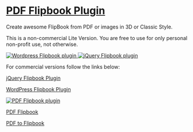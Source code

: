 # [PDF Flipbook Plugin](http://flipbookplugin.com/)
Create awesome FlipBook from PDF or images in 3D or Classic Style.

This is a non-commercial Lite Version. You are free to use for only personal non-profit use, not otherwise.

<a href="https://codecanyon.net/item/dflip-flipbook-wordpress-plugin/16408847?ref=deip">
<img src="https://d1a6a9r46cnyll.cloudfront.net/f33b54072e3501c544fe137d31683469a1ec8051/687474703a2f2f6d6f636b75702e6465697067726f75702e636f6d2f666c6970626f6f6b2f64666c69702d616e696d6174696f6e2d736d616c6c2e676966" alt="Wordpress Flipbook plugin">
</a>
<a href="https://chrome.google.com/webstore/detail/pdf-flipbook-viewer-3d/ohckmemlgcohcakakmnpjchckcajpmdi">
<img src="https://d1a6a9r46cnyll.cloudfront.net/d6cb7d6902e0edeb077f63bbc2699c7c06465270/687474703a2f2f6d6f636b75702e6465697067726f75702e636f6d2f666c6970626f6f6b2f6765746368726f6d656170702e706e673f32" alt="jQuery Flipbook plugin">
</a>

For commercial versions follow the links below:

[jQuery Flipbook Plugin](https://codecanyon.net/item/dflip-flipbook-jquery-plugin/15834127)

[WordPress Flipbook Plugin](https://codecanyon.net/item/dflip-flipbook-wordpress-plugin/16408847)

<a href="https://codecanyon.net/item/dflip-flipbook-wordpress-plugin/16408847?ref=deip">
<img src="https://0.s3.envato.com/files/195589084/preview-wp-1.1b.jpg" alt="PDF Flipbook plugin">
</a>

[PDF Flipbook](https://codecanyon.net/item/dflip-flipbook-jquery-plugin/15834127)

[PDF to Flipbook](https://codecanyon.net/item/dflip-flipbook-wordpress-plugin/16408847)
